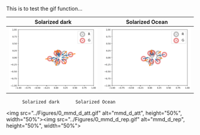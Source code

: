 This is to test the gif function...

Solarized dark             |  Solarized Ocean
-- | --
<img src="../Figures/0_mmd_d_att.gif" alt="mmd_d_att">  |  <img src="../Figures/0_mmd_d_rep.gif" alt="mmd_d_rep">


          Solarized dark      Solarized Ocean
<img src="../Figures/0_mmd_d_att.gif" alt="mmd_d_att", height="50%", width="50%"><img src="../Figures/0_mmd_d_rep.gif" alt="mmd_d_rep", height="50%", width="50%">
